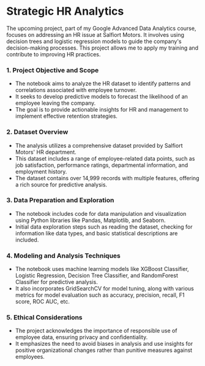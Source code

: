 # Strategic HR Analytics

The upcoming project, part of my Google Advanced Data Analytics course, focuses on addressing an HR issue at Salfiort Motors. It involves using decision trees and logistic regression models to guide the company's decision-making processes. This project allows me to apply my training and contribute to improving HR practices.

### 1. Project Objective and Scope
- The notebook aims to analyze the HR dataset to identify patterns and correlations associated with employee turnover.
- It seeks to develop predictive models to forecast the likelihood of an employee leaving the company.
- The goal is to provide actionable insights for HR and management to implement effective retention strategies.

### 2. Dataset Overview
- The analysis utilizes a comprehensive dataset provided by Salfiort Motors' HR department.
- This dataset includes a range of employee-related data points, such as job satisfaction, performance ratings, departmental information, and employment history.
- The dataset contains over 14,999 records with multiple features, offering a rich source for predictive analysis.

### 3. Data Preparation and Exploration
- The notebook includes code for data manipulation and visualization using Python libraries like Pandas, Matplotlib, and Seaborn.
- Initial data exploration steps such as reading the dataset, checking for information like data types, and basic statistical descriptions are included.

### 4. Modeling and Analysis Techniques
- The notebook uses machine learning models like XGBoost Classifier, Logistic Regression, Decision Tree Classifier, and RandomForest Classifier for predictive analysis.
- It also incorporates GridSearchCV for model tuning, along with various metrics for model evaluation such as accuracy, precision, recall, F1 score, ROC AUC, etc.

### 5. Ethical Considerations
- The project acknowledges the importance of responsible use of employee data, ensuring privacy and confidentiality.
- It emphasizes the need to avoid biases in analysis and use insights for positive organizational changes rather than punitive measures against employees.
